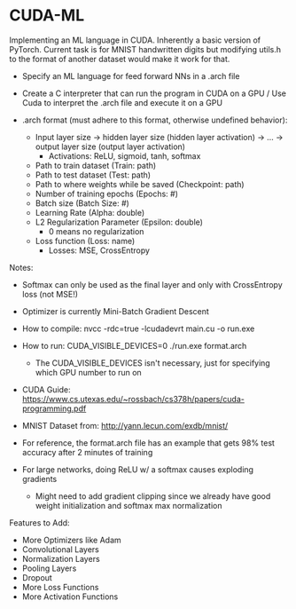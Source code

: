 # CUDA-ML
Implementing an ML language in CUDA. Inherently a basic version of PyTorch. Current task is for MNIST handwritten digits but modifying utils.h to the format of another dataset would make it work for that.

- Specify an ML language for feed forward NNs in a .arch file
- Create a C interpreter that can run the program in CUDA on a GPU / Use Cuda to interpret the .arch file and execute it on a GPU

- .arch format (must adhere to this format, otherwise undefined behavior):
    - Input layer size -> hidden layer size (hidden layer activation) -> … -> output layer size (output layer activation)
        - Activations: ReLU, sigmoid, tanh, softmax
    - Path to train dataset (Train: path)
    - Path to test dataset (Test: path)
    - Path to where weights while be saved (Checkpoint: path)
    - Number of training epochs (Epochs: #)
    - Batch size (Batch Size: #)
    - Learning Rate (Alpha: double)
    - L2 Regularization Parameter (Epsilon: double)
        - 0 means no regularization
    - Loss function (Loss: name)
        - Losses: MSE, CrossEntropy


Notes:
- Softmax can only be used as the final layer and only with CrossEntropy loss (not MSE!)
- Optimizer is currently Mini-Batch Gradient Descent

- How to compile: nvcc -rdc=true -lcudadevrt main.cu -o run.exe
- How to run: CUDA_VISIBLE_DEVICES=0 ./run.exe format.arch
    - The CUDA_VISIBLE_DEVICES isn't necessary, just for specifying which GPU number to run on
- CUDA Guide: https://www.cs.utexas.edu/~rossbach/cs378h/papers/cuda-programming.pdf
- MNIST Dataset from: http://yann.lecun.com/exdb/mnist/

- For reference, the format.arch file has an example that gets 98% test accuracy after 2 minutes of training
- For large networks, doing ReLU w/ a softmax causes exploding gradients
    - Might need to add gradient clipping since we already have good weight initialization and softmax max normalization


Features to Add:
- More Optimizers like Adam
- Convolutional Layers
- Normalization Layers
- Pooling Layers
- Dropout
- More Loss Functions
- More Activation Functions
